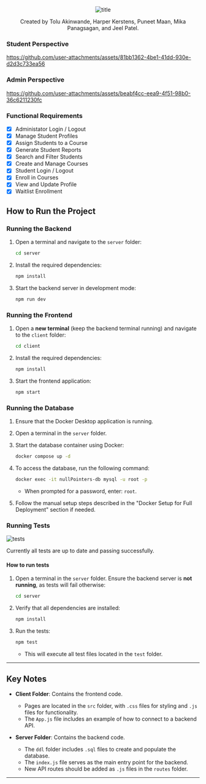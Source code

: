 <div align="center">
  <img src="https://github.com/user-attachments/assets/77607944-b3bb-4813-8c70-43efa5d501f2" alt="title">
   <p>Created by Tolu Akinwande, Harper Kerstens, Puneet Maan, Mika Panagsagan, and Jeel Patel.</p>
</div>

### Student Perspective
https://github.com/user-attachments/assets/81bb1362-4be1-41dd-930e-d2d3c733ea56

### Admin Perspective
https://github.com/user-attachments/assets/beabf4cc-eea9-4f51-98b0-36c6211230fc

### Functional Requirements
 - [x] Administator Login / Logout
 - [x] Manage Student Profiles
 - [x] Assign Students to a Course
 - [x] Generate Student Reports
 - [x] Search and Filter Students
 - [x] Create and Manage Courses
 - [x] Student Login / Logout
 - [x] Enroll in Courses
 - [x] View and Update Profile
 - [x] Waitlist Enrollment

## How to Run the Project
### Running the Backend

1. Open a terminal and navigate to the `server` folder:

   ```bash
   cd server
   ```

2. Install the required dependencies:

   ```bash
   npm install
   ```

3. Start the backend server in development mode:

   ```bash
   npm run dev
   ```

### Running the Frontend

1. Open a **new terminal** (keep the backend terminal running) and navigate to the `client` folder:

   ```bash
   cd client
   ```

2. Install the required dependencies:

   ```bash
   npm install
   ```

3. Start the frontend application:

   ```bash
   npm start
   ```

### Running the Database

1. Ensure that the Docker Desktop application is running.
2. Open a terminal in the `server` folder.
3. Start the database container using Docker:

   ```bash
   docker compose up -d
   ```

4. To access the database, run the following command:

   ```bash
   docker exec -it nullPointers-db mysql -u root -p
   ```

   - When prompted for a password, enter: `root`.

5. Follow the manual setup steps described in the "Docker Setup for Full Deployment" section if needed.

### Running Tests

![tests](https://github.com/user-attachments/assets/414b7ef7-839b-4efa-b4ee-5c67300f4424)

Currently all tests are up to date and passing successfully.

#### How to run tests
1. Open a terminal in the `server` folder. Ensure the backend server is **not running**, as tests will fail otherwise:

   ```bash
   cd server
   ```

2. Verify that all dependencies are installed:

   ```bash
   npm install
   ```

3. Run the tests:

   ```bash
   npm test
   ```

   - This will execute all test files located in the `test` folder.

---

## Key Notes

- **Client Folder**: Contains the frontend code.
  - Pages are located in the `src` folder, with `.css` files for styling and `.js` files for functionality.
  - The `App.js` file includes an example of how to connect to a backend API.

- **Server Folder**: Contains the backend code.
  - The `ddl` folder includes `.sql` files to create and populate the database.
  - The `index.js` file serves as the main entry point for the backend.
  - New API routes should be added as `.js` files in the `routes` folder.

---

